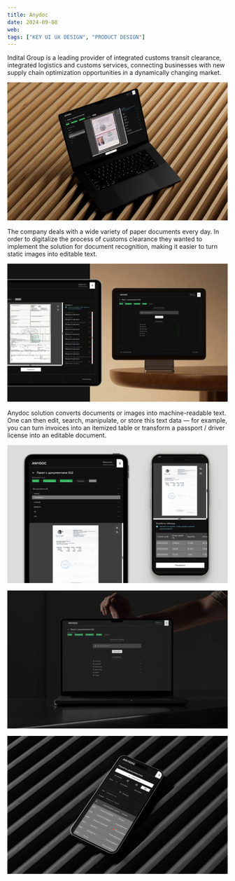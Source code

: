 ```yaml
---
title: Anydoc
date: 2024-09-08
web: 
tags: ["KEY UI UX DESIGN", "PRODUCT DESIGN"]
---
```


Indital Group is a leading provider of integrated customs transit clearance, integrated logistics and customs services, connecting businesses with new supply chain optimization opportunities in a dynamically changing market. 

![anydoc-case-1@2x](./anydoc-case-1@2x.webp)

The company deals with a wide variety of paper documents every day. In order to digitalize the process of customs clearance they wanted to implement the solution for document recognition, making it easier to turn static images into editable text.

![anydoc-case-2@2x](./anydoc-case-2@2x.webp)

Anydoc solution converts documents or images into machine-readable text. One can then edit, search, manipulate, or store this text data — for example, you can turn invoices into an itemized table or transform a passport / driver license into an editable document.

![anydoc-case-3@2x](./anydoc-case-3@2x.webp)



![anydoc-case-4@2x](./anydoc-case-4@2x.webp)



![anydoc-case-5@2x](./anydoc-case-5@2x.webp)

